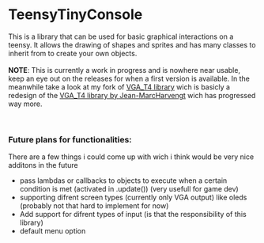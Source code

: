# TeensyTinyConsole
This is a library that can be used for basic graphical interactions on a teensy. 
It allows the drawing of shapes and sprites and has many classes to inherit from to create your own objects. 
<br><br>
**NOTE**: This is currently a work in progress and is nowhere near usable, keep an eye out on the releases for when a first version is available.
In the meanwhile take a look at my fork of [VGA_T4 library](https://github.com/DaanWesterhof/VGA_t4) wich is basicly a redesign of the 
[VGA_T4 library by Jean-MarcHarvengt](https://github.com/Jean-MarcHarvengt/VGA_t4) wich has progressed way more.

<br>

### Future plans for functionalities:
There are a few things i could come up with wich i think would be very nice additons in the future
- pass lambdas or callbacks to objects to execute when a certain condition is met (activated in .update()) (very usefull for game dev)
- supporting difrent screen types (currently only VGA output) like oleds (probably not that hard to implement for now)
- Add support for difrent types of input (is that the responsibility of this library)
- default menu option
